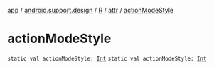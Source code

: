 [app](../../../index.md) / [android.support.design](../../index.md) / [R](../index.md) / [attr](index.md) / [actionModeStyle](.)

# actionModeStyle

`static val actionModeStyle: `[`Int`](https://kotlinlang.org/api/latest/jvm/stdlib/kotlin/-int/index.html)
`static val actionModeStyle: `[`Int`](https://kotlinlang.org/api/latest/jvm/stdlib/kotlin/-int/index.html)